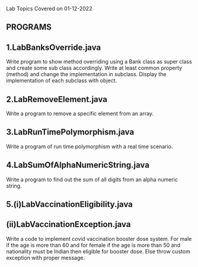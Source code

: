 Lab Topics Covered on 01-12-2022

PROGRAMS
--------
1.LabBanksOverride.java
-----------------------
Write program to show method overriding using a Bank class as super class and create some sub class accordingly. Write at least common property (method) and change the implementation in subclass. Display the implementation of each subclass with object.

2.LabRemoveElement.java
------------------------
Write a program to remove a specific element from an array.

3.LabRunTimePolymorphism.java
------------------------------
Write a program of run time polymorphism with a real time scenario.

4.LabSumOfAlphaNumericString.java
----------------------------------
Write a program to find out the sum of all digits from an alpha numeric string.

5.(i)LabVaccinationEligibility.java
--------------------------------------
  (ii)LabVaccinationException.java
  ----------------------------------
Write a code to implement covid vaccination booster dose system. For male if the age is more than 60 and for female if the age is more than 50 and nationality must be Indian then eligible for booster dose. Else throw custom exception with proper message.

